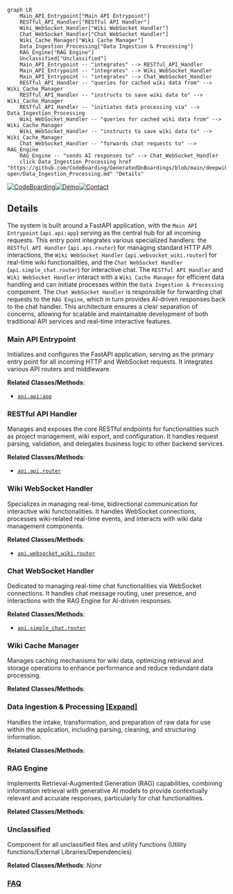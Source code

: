 ```mermaid
graph LR
    Main_API_Entrypoint["Main API Entrypoint"]
    RESTful_API_Handler["RESTful API Handler"]
    Wiki_WebSocket_Handler["Wiki WebSocket Handler"]
    Chat_WebSocket_Handler["Chat WebSocket Handler"]
    Wiki_Cache_Manager["Wiki Cache Manager"]
    Data_Ingestion_Processing["Data Ingestion & Processing"]
    RAG_Engine["RAG Engine"]
    Unclassified["Unclassified"]
    Main_API_Entrypoint -- "integrates" --> RESTful_API_Handler
    Main_API_Entrypoint -- "integrates" --> Wiki_WebSocket_Handler
    Main_API_Entrypoint -- "integrates" --> Chat_WebSocket_Handler
    RESTful_API_Handler -- "queries for cached wiki data from" --> Wiki_Cache_Manager
    RESTful_API_Handler -- "instructs to save wiki data to" --> Wiki_Cache_Manager
    RESTful_API_Handler -- "initiates data processing via" --> Data_Ingestion_Processing
    Wiki_WebSocket_Handler -- "queries for cached wiki data from" --> Wiki_Cache_Manager
    Wiki_WebSocket_Handler -- "instructs to save wiki data to" --> Wiki_Cache_Manager
    Chat_WebSocket_Handler -- "forwards chat requests to" --> RAG_Engine
    RAG_Engine -- "sends AI responses to" --> Chat_WebSocket_Handler
    click Data_Ingestion_Processing href "https://github.com/CodeBoarding/GeneratedOnBoardings/blob/main/deepwiki-open/Data_Ingestion_Processing.md" "Details"
```

[![CodeBoarding](https://img.shields.io/badge/Generated%20by-CodeBoarding-9cf?style=flat-square)](https://github.com/CodeBoarding/CodeBoarding)[![Demo](https://img.shields.io/badge/Try%20our-Demo-blue?style=flat-square)](https://www.codeboarding.org/diagrams)[![Contact](https://img.shields.io/badge/Contact%20us%20-%20contact@codeboarding.org-lightgrey?style=flat-square)](mailto:contact@codeboarding.org)

## Details

The system is built around a FastAPI application, with the `Main API Entrypoint` (`api.api:app`) serving as the central hub for all incoming requests. This entry point integrates various specialized handlers: the `RESTful API Handler` (`api.api.router`) for managing standard HTTP API interactions, the `Wiki WebSocket Handler` (`api.websocket_wiki.router`) for real-time wiki functionalities, and the `Chat WebSocket Handler` (`api.simple_chat.router`) for interactive chat. The `RESTful API Handler` and `Wiki WebSocket Handler` interact with a `Wiki Cache Manager` for efficient data handling and can initiate processes within the `Data Ingestion & Processing` component. The `Chat WebSocket Handler` is responsible for forwarding chat requests to the `RAG Engine`, which in turn provides AI-driven responses back to the chat handler. This architecture ensures a clear separation of concerns, allowing for scalable and maintainable development of both traditional API services and real-time interactive features.

### Main API Entrypoint
Initializes and configures the FastAPI application, serving as the primary entry point for all incoming HTTP and WebSocket requests. It integrates various API routers and middleware.


**Related Classes/Methods**:

- <a href="https://github.com/AsyncFuncAI/deepwiki-open/blob/mainapi/api.py" target="_blank" rel="noopener noreferrer">`api.api:app`</a>


### RESTful API Handler
Manages and exposes the core RESTful endpoints for functionalities such as project management, wiki export, and configuration. It handles request parsing, validation, and delegates business logic to other backend services.


**Related Classes/Methods**:

- <a href="https://github.com/AsyncFuncAI/deepwiki-open/blob/mainapi/api.py" target="_blank" rel="noopener noreferrer">`api.api.router`</a>


### Wiki WebSocket Handler
Specializes in managing real-time, bidirectional communication for interactive wiki functionalities. It handles WebSocket connections, processes wiki-related real-time events, and interacts with wiki data management components.


**Related Classes/Methods**:

- <a href="https://github.com/AsyncFuncAI/deepwiki-open/blob/mainapi/websocket_wiki.py" target="_blank" rel="noopener noreferrer">`api.websocket_wiki.router`</a>


### Chat WebSocket Handler
Dedicated to managing real-time chat functionalities via WebSocket connections. It handles chat message routing, user presence, and interactions with the RAG Engine for AI-driven responses.


**Related Classes/Methods**:

- <a href="https://github.com/AsyncFuncAI/deepwiki-open/blob/mainapi/simple_chat.py" target="_blank" rel="noopener noreferrer">`api.simple_chat.router`</a>


### Wiki Cache Manager
Manages caching mechanisms for wiki data, optimizing retrieval and storage operations to enhance performance and reduce redundant data processing.


**Related Classes/Methods**:



### Data Ingestion & Processing [[Expand]](./Data_Ingestion_Processing.md)
Handles the intake, transformation, and preparation of raw data for use within the application, including parsing, cleaning, and structuring information.


**Related Classes/Methods**:



### RAG Engine
Implements Retrieval-Augmented Generation (RAG) capabilities, combining information retrieval with generative AI models to provide contextually relevant and accurate responses, particularly for chat functionalities.


**Related Classes/Methods**:



### Unclassified
Component for all unclassified files and utility functions (Utility functions/External Libraries/Dependencies)


**Related Classes/Methods**: _None_



### [FAQ](https://github.com/CodeBoarding/GeneratedOnBoardings/tree/main?tab=readme-ov-file#faq)